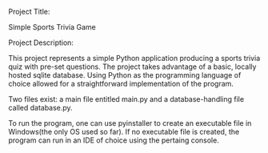 Project Title:

Simple Sports Trivia Game

Project Description:

This project represents a simple Python application producing a sports trivia quiz with pre-set
questions. The project takes advantage of a basic, locally hosted sqlite database. Using Python
as the programming language of choice allowed for a straightforward implementation of the program.

Two files exist: a main file entitled main.py and a database-handling file called database.py. 

To run the program, one can use pyinstaller to create an executable file in Windows(the only OS 
used so far). If no executable file is created, the program can run in an IDE of choice using
the pertaing console.

